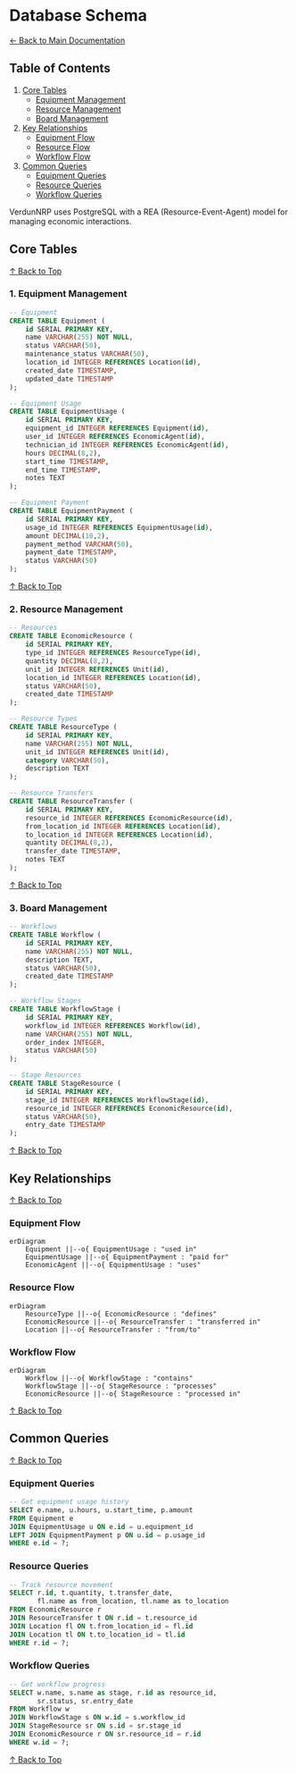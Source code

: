 # Database Schema

[← Back to Main Documentation](../README.md)

## Table of Contents
1. [Core Tables](#core-tables)
   - [Equipment Management](#1-equipment-management)
   - [Resource Management](#2-resource-management)
   - [Board Management](#3-board-management)
2. [Key Relationships](#key-relationships)
   - [Equipment Flow](#equipment-flow)
   - [Resource Flow](#resource-flow)
   - [Workflow Flow](#workflow-flow)
3. [Common Queries](#common-queries)
   - [Equipment Queries](#equipment-queries)
   - [Resource Queries](#resource-queries)
   - [Workflow Queries](#workflow-queries)

VerdunNRP uses PostgreSQL with a REA (Resource-Event-Agent) model for managing economic interactions.

## Core Tables

[↑ Back to Top](#table-of-contents)

### 1. Equipment Management

```sql
-- Equipment
CREATE TABLE Equipment (
    id SERIAL PRIMARY KEY,
    name VARCHAR(255) NOT NULL,
    status VARCHAR(50),
    maintenance_status VARCHAR(50),
    location_id INTEGER REFERENCES Location(id),
    created_date TIMESTAMP,
    updated_date TIMESTAMP
);

-- Equipment Usage
CREATE TABLE EquipmentUsage (
    id SERIAL PRIMARY KEY,
    equipment_id INTEGER REFERENCES Equipment(id),
    user_id INTEGER REFERENCES EconomicAgent(id),
    technician_id INTEGER REFERENCES EconomicAgent(id),
    hours DECIMAL(8,2),
    start_time TIMESTAMP,
    end_time TIMESTAMP,
    notes TEXT
);

-- Equipment Payment
CREATE TABLE EquipmentPayment (
    id SERIAL PRIMARY KEY,
    usage_id INTEGER REFERENCES EquipmentUsage(id),
    amount DECIMAL(10,2),
    payment_method VARCHAR(50),
    payment_date TIMESTAMP,
    status VARCHAR(50)
);
```

[↑ Back to Top](#table-of-contents)

### 2. Resource Management

```sql
-- Resources
CREATE TABLE EconomicResource (
    id SERIAL PRIMARY KEY,
    type_id INTEGER REFERENCES ResourceType(id),
    quantity DECIMAL(8,2),
    unit_id INTEGER REFERENCES Unit(id),
    location_id INTEGER REFERENCES Location(id),
    status VARCHAR(50),
    created_date TIMESTAMP
);

-- Resource Types
CREATE TABLE ResourceType (
    id SERIAL PRIMARY KEY,
    name VARCHAR(255) NOT NULL,
    unit_id INTEGER REFERENCES Unit(id),
    category VARCHAR(50),
    description TEXT
);

-- Resource Transfers
CREATE TABLE ResourceTransfer (
    id SERIAL PRIMARY KEY,
    resource_id INTEGER REFERENCES EconomicResource(id),
    from_location_id INTEGER REFERENCES Location(id),
    to_location_id INTEGER REFERENCES Location(id),
    quantity DECIMAL(8,2),
    transfer_date TIMESTAMP,
    notes TEXT
);
```

[↑ Back to Top](#table-of-contents)

### 3. Board Management

```sql
-- Workflows
CREATE TABLE Workflow (
    id SERIAL PRIMARY KEY,
    name VARCHAR(255) NOT NULL,
    description TEXT,
    status VARCHAR(50),
    created_date TIMESTAMP
);

-- Workflow Stages
CREATE TABLE WorkflowStage (
    id SERIAL PRIMARY KEY,
    workflow_id INTEGER REFERENCES Workflow(id),
    name VARCHAR(255) NOT NULL,
    order_index INTEGER,
    status VARCHAR(50)
);

-- Stage Resources
CREATE TABLE StageResource (
    id SERIAL PRIMARY KEY,
    stage_id INTEGER REFERENCES WorkflowStage(id),
    resource_id INTEGER REFERENCES EconomicResource(id),
    status VARCHAR(50),
    entry_date TIMESTAMP
);
```

[↑ Back to Top](#table-of-contents)

## Key Relationships

[↑ Back to Top](#table-of-contents)

### Equipment Flow
```mermaid
erDiagram
    Equipment ||--o{ EquipmentUsage : "used in"
    EquipmentUsage ||--o{ EquipmentPayment : "paid for"
    EconomicAgent ||--o{ EquipmentUsage : "uses"
```

### Resource Flow
```mermaid
erDiagram
    ResourceType ||--o{ EconomicResource : "defines"
    EconomicResource ||--o{ ResourceTransfer : "transferred in"
    Location ||--o{ ResourceTransfer : "from/to"
```

### Workflow Flow
```mermaid
erDiagram
    Workflow ||--o{ WorkflowStage : "contains"
    WorkflowStage ||--o{ StageResource : "processes"
    EconomicResource ||--o{ StageResource : "processed in"
```

[↑ Back to Top](#table-of-contents)

## Common Queries

[↑ Back to Top](#table-of-contents)

### Equipment Queries
```sql
-- Get equipment usage history
SELECT e.name, u.hours, u.start_time, p.amount
FROM Equipment e
JOIN EquipmentUsage u ON e.id = u.equipment_id
LEFT JOIN EquipmentPayment p ON u.id = p.usage_id
WHERE e.id = ?;
```

### Resource Queries
```sql
-- Track resource movement
SELECT r.id, t.quantity, t.transfer_date,
       fl.name as from_location, tl.name as to_location
FROM EconomicResource r
JOIN ResourceTransfer t ON r.id = t.resource_id
JOIN Location fl ON t.from_location_id = fl.id
JOIN Location tl ON t.to_location_id = tl.id
WHERE r.id = ?;
```

### Workflow Queries
```sql
-- Get workflow progress
SELECT w.name, s.name as stage, r.id as resource_id,
       sr.status, sr.entry_date
FROM Workflow w
JOIN WorkflowStage s ON w.id = s.workflow_id
JOIN StageResource sr ON s.id = sr.stage_id
JOIN EconomicResource r ON sr.resource_id = r.id
WHERE w.id = ?;
```

[↑ Back to Top](#table-of-contents)
